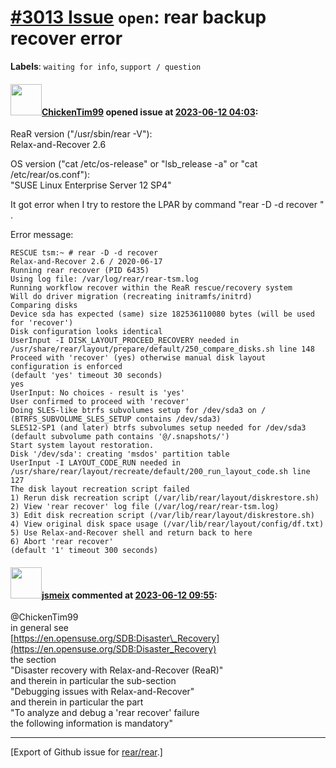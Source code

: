 [\#3013 Issue](https://github.com/rear/rear/issues/3013) `open`: rear backup recover error
==========================================================================================

**Labels**: `waiting for info`, `support / question`

#### <img src="https://avatars.githubusercontent.com/u/135214603?v=4" width="50">[ChickenTim99](https://github.com/ChickenTim99) opened issue at [2023-06-12 04:03](https://github.com/rear/rear/issues/3013):

ReaR version ("/usr/sbin/rear -V"):  
Relax-and-Recover 2.6

OS version ("cat /etc/os-release" or "lsb\_release -a" or "cat
/etc/rear/os.conf"):  
"SUSE Linux Enterprise Server 12 SP4"

It got error when I try to restore the LPAR by command "rear -D -d
recover " .

Error message:

    RESCUE tsm:~ # rear -D -d recover
    Relax-and-Recover 2.6 / 2020-06-17
    Running rear recover (PID 6435)
    Using log file: /var/log/rear/rear-tsm.log
    Running workflow recover within the ReaR rescue/recovery system
    Will do driver migration (recreating initramfs/initrd)
    Comparing disks
    Device sda has expected (same) size 182536110080 bytes (will be used for 'recover')
    Disk configuration looks identical
    UserInput -I DISK_LAYOUT_PROCEED_RECOVERY needed in /usr/share/rear/layout/prepare/default/250_compare_disks.sh line 148
    Proceed with 'recover' (yes) otherwise manual disk layout configuration is enforced
    (default 'yes' timeout 30 seconds)
    yes
    UserInput: No choices - result is 'yes'
    User confirmed to proceed with 'recover'
    Doing SLES-like btrfs subvolumes setup for /dev/sda3 on / (BTRFS_SUBVOLUME_SLES_SETUP contains /dev/sda3)
    SLES12-SP1 (and later) btrfs subvolumes setup needed for /dev/sda3 (default subvolume path contains '@/.snapshots/')
    Start system layout restoration.
    Disk '/dev/sda': creating 'msdos' partition table
    UserInput -I LAYOUT_CODE_RUN needed in /usr/share/rear/layout/recreate/default/200_run_layout_code.sh line 127
    The disk layout recreation script failed
    1) Rerun disk recreation script (/var/lib/rear/layout/diskrestore.sh)
    2) View 'rear recover' log file (/var/log/rear/rear-tsm.log)
    3) Edit disk recreation script (/var/lib/rear/layout/diskrestore.sh)
    4) View original disk space usage (/var/lib/rear/layout/config/df.txt)
    5) Use Relax-and-Recover shell and return back to here
    6) Abort 'rear recover'
    (default '1' timeout 300 seconds)

#### <img src="https://avatars.githubusercontent.com/u/1788608?u=925fc54e2ce01551392622446ece427f51e2f0ce&v=4" width="50">[jsmeix](https://github.com/jsmeix) commented at [2023-06-12 09:55](https://github.com/rear/rear/issues/3013#issuecomment-1586991454):

@ChickenTim99  
in general see  
[https://en.opensuse.org/SDB:Disaster\_Recovery](https://en.opensuse.org/SDB:Disaster_Recovery)  
the section  
"Disaster recovery with Relax-and-Recover (ReaR)"  
and therein in particular the sub-section  
"Debugging issues with Relax-and-Recover"  
and therein in particular the part  
"To analyze and debug a 'rear recover' failure  
the following information is mandatory"

------------------------------------------------------------------------

\[Export of Github issue for
[rear/rear](https://github.com/rear/rear).\]
